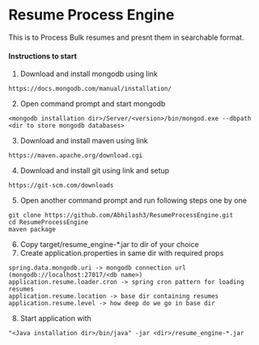 # Resume Process Engine
This is to Process Bulk resumes and presnt them in searchable format.

#### Instructions to start
1. Download and install mongodb using link
```
https://docs.mongodb.com/manual/installation/
```
2. Open command prompt and start mongodb
```
<mongodb installation dir>/Server/<version>/bin/mongod.exe --dbpath <dir to store mongodb databases>
```
3. Download and install maven using link
```
https://maven.apache.org/download.cgi
```
4. Download and install git using link and setup 
```
https://git-scm.com/downloads
```
5. Open another command prompt and run following steps one by one
```
git clone https://github.com/Abhilash3/ResumeProcessEngine.git
cd ResumeProcessEngine
maven package
```
6. Copy target/resume_engine-*.jar to dir of your choice
7. Create application.properties in same dir with required props
```
spring.data.mongodb.uri -> mongodb connection url (mongodb://localhost:27017/<db name>)
application.resume.loader.cron -> spring cron pattern for loading resumes
application.resume.location -> base dir containing resumes
application.resume.level -> how deep do we go in base dir
```
8. Start application with
```
"<Java installation dir>/bin/java" -jar <dir>/resume_engine-*.jar
```
